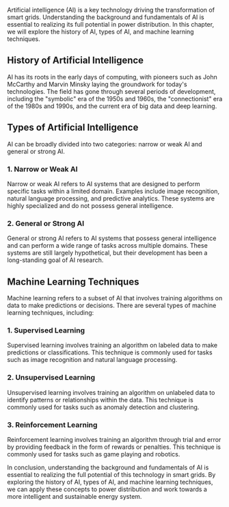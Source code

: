 
Artificial intelligence (AI) is a key technology driving the transformation of smart grids. Understanding the background and fundamentals of AI is essential to realizing its full potential in power distribution. In this chapter, we will explore the history of AI, types of AI, and machine learning techniques.

History of Artificial Intelligence
----------------------------------

AI has its roots in the early days of computing, with pioneers such as John McCarthy and Marvin Minsky laying the groundwork for today's technologies. The field has gone through several periods of development, including the "symbolic" era of the 1950s and 1960s, the "connectionist" era of the 1980s and 1990s, and the current era of big data and deep learning.

Types of Artificial Intelligence
--------------------------------

AI can be broadly divided into two categories: narrow or weak AI and general or strong AI.

### 1. Narrow or Weak AI

Narrow or weak AI refers to AI systems that are designed to perform specific tasks within a limited domain. Examples include image recognition, natural language processing, and predictive analytics. These systems are highly specialized and do not possess general intelligence.

### 2. General or Strong AI

General or strong AI refers to AI systems that possess general intelligence and can perform a wide range of tasks across multiple domains. These systems are still largely hypothetical, but their development has been a long-standing goal of AI research.

Machine Learning Techniques
---------------------------

Machine learning refers to a subset of AI that involves training algorithms on data to make predictions or decisions. There are several types of machine learning techniques, including:

### 1. Supervised Learning

Supervised learning involves training an algorithm on labeled data to make predictions or classifications. This technique is commonly used for tasks such as image recognition and natural language processing.

### 2. Unsupervised Learning

Unsupervised learning involves training an algorithm on unlabeled data to identify patterns or relationships within the data. This technique is commonly used for tasks such as anomaly detection and clustering.

### 3. Reinforcement Learning

Reinforcement learning involves training an algorithm through trial and error by providing feedback in the form of rewards or penalties. This technique is commonly used for tasks such as game playing and robotics.

In conclusion, understanding the background and fundamentals of AI is essential to realizing the full potential of this technology in smart grids. By exploring the history of AI, types of AI, and machine learning techniques, we can apply these concepts to power distribution and work towards a more intelligent and sustainable energy system.
